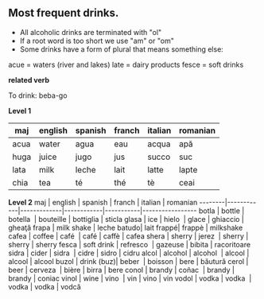 ## Most frequent drinks.

* All alcoholic drinks are terminated with "ol"
* If a root word is too short we use "am" or "om"
* Some drinks have a form of plural that means something else:

acue  = waters (river and lakes)
late  = dairy products
fesce = soft drinks

**related verb**

To drink: beba-go

**Level 1**

maj     | english    |  spanish    | franch     | italian   | romanian
--------|------------|-------------|------------|-----------|-----------------
acua    | water      | agua        | eau        | acqua     | apă
huga    | juice      | jugo        | jus        | succo     | suc
lata    | milk       | leche       | lait       | latte     | lapte
chia    | tea        | té          | thé        | tè        | ceai

**Level 2**
maj     | english    |  spanish    | franch     | italian   | romanian
--------|------------|-------------|------------|-----------|-----------------
botla   | bottle     | botella     | bouteille  | bottiglia | sticla
glasa   | ice        | hielo       | glace      | ghiaccio  | gheaţă
frapa   | milk shake | leche batudo| lait frappé| frappè    | milkshake
cafea   | coffee     | café        | café       | caffè     | cafea
shera   | sherry     | jerez       | sherry     | sherry    | sherry
fesca   | soft drink | refresco    | gazeuse    | bibita    | racoritoare
sidra   | cider      | sidra       | cidre      | sidro     | cidru
alcol   | alcohol    | alcohol     | alcool     | alcool    | alcool
buzol   | drink (buz)| beber       | boisson    | bere      | băutură
cerol   | beer       | cerveza     | bière      | birra     | bere
conol   | brandy     | coñac       | brandy     | brandy    | coniac
vinol   | wine       | vino        | vin        | vino      | vin
vodol   | vodka      | vodka       | vodka      | vodka     | vodcă
